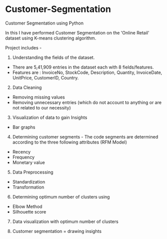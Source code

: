 # Customer-Segmentation
Customer Segmentation using Python 

In this I have performed Customer Segmentation on the 'Online Retail' dataset using K-means clustering algorithm. 

Project includes - 

1) Understanding the fields of the dataset.
- There are 5,41,909 entries in the dataset each with 8 fields/features.
- Features are : InvoiceNo, StockCode, Description, Quantity, InvoiceDate, UnitPrice, CustomerID, Country.

2) Data Cleaning
- Removing missing values
- Removing unnecessary entries (which do not account to anything or are not related to our necessity)

3) Visualization of data to gain Insights
- Bar graphs

4) Determining customer segments - The code segments are determined according to the three following attributes (RFM Model)
- Recency
- Frequency
- Monetary value

5) Data Preprocessing 
- Standardization
- Transformation

6) Determining optimum number of clusters using
- Elbow Method
- Silhouette score 

7) Data visualization with optimum number of clusters

8) Customer segmentation = drawing insights
